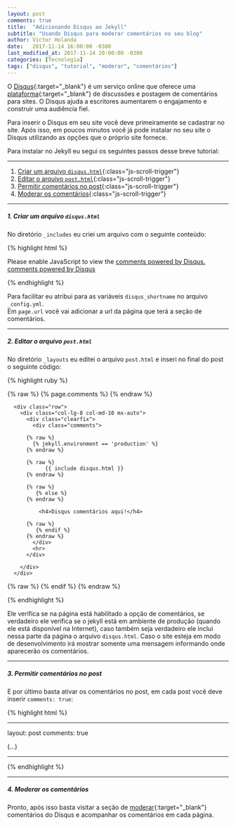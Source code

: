 ```yaml
---
layout: post
comments: true
title:  "Adicionando Disqus ao Jekyll"
subtitle: "Usando Disqus para moderar comentários no seu blog"
author: Victor Holanda
date:   2017-11-14 16:00:00 -0300
last_modified_at: 2017-11-14 20:00:00 -0300
categories: [Tecnologia]
tags: ["disqus", "tutorial", "moderar", "comentários"]
---
```


O [Disqus][oficial_disqus]{:target="_blank"} é um serviço online que oferece uma [plataforma][wiki_disqus]{:target="_blank"} de discussões e postagem de comentários para sites. O Disqus ajuda a escritores aumentarem o engajamento e construir uma audiência fiel.

Para inserir o Disqus em seu site você deve primeiramente se cadastrar no site. Após isso, em poucos minutos você já pode instalar no seu site o Disqus utilizando as opções que o próprio site fornece.

Para instalar no Jekyll eu segui os seguintes passos desse breve tutorial:

---------------------------------

1. [Criar um arquivo `disqus.html`](#1-criar-um-arquivo-disqushtml "Criar um arquivo `disqus.html`"){:class="js-scroll-trigger"}
2. [Editar o arquivo `post.html`](#2-editar-o-arquivo-posthtml "Editar o arquivo `post.html`"){:class="js-scroll-trigger"}
3. [Permitir comentários no post](#3-permitir-comentários-no-post "Permitir comentários no post"){:class="js-scroll-trigger"}
4. [Moderar os comentários](#4-moderar-os-comentários "Moderar os comentários"){:class="js-scroll-trigger"}

-------------------------------

##### 1. Criar um arquivo `disqus.html`
No diretório `_includes` eu criei um arquivo com o seguinte conteúdo:


{% highlight html %}

<div id="disqus_thread"></div>
<script type="text/javascript">
  
  // required: replace example with your forum shortname
{% raw %}
  var disqus_shortname = '{{ site.disqus_shortname }}';
  var disqus_identifier = '{{ page.url }}';
{% endraw %}
  
  /* * * DON'T EDIT BELOW THIS LINE * * */
  (function() {
  var dsq = document.createElement('script'); dsq.type = 'text/javascript'; dsq.async = true;
  dsq.src = '//' + disqus_shortname + '.disqus.com/embed.js';
  (document.getElementsByTagName('head')[0] || document.getElementsByTagName('body')[0]).appendChild(dsq);
  })();

</script>
<noscript>Please enable JavaScript to view the <a href="http://disqus.com/?ref_noscript">comments powered by Disqus.</a></noscript>
<a href="http://disqus.com" class="dsq-brlink">comments powered by <span class="logo-disqus">Disqus</span></a>
</section>

{% endhighlight %}

Para facilitar eu atribui para as variáveis `disqus_shortname` no arquivo `_config.yml`.  
Em `page.url` você vai adicionar a url da página que terá a seção de comentários.

-------------------------------

##### 2. Editar o arquivo `post.html`

No diretório `_layouts` eu editei o arquivo `post.html` e inseri no final do post o seguinte código:

{% highlight ruby %}

  {% raw %}
     {% page.comments %}
  {% endraw %}

      <div class="row">
        <div class="col-lg-8 col-md-10 mx-auto">
          <div class="clearfix">
            <div class="comments">

          {% raw %}
            {% jekyll.environment == 'production' %}
          {% endraw %}

          {% raw %}
                {{ include disqus.html }}
          {% endraw %}

          {% raw %}
             {% else %}
          {% endraw %}

              <h4>Disqus comentários aqui!</h4>

          {% raw %}
             {% endif %}
          {% endraw %}
            </div>
            <hr>
          </div>
          
        </div>
      </div>

{% raw %}
  {% endif %}
{% endraw %}

{% endhighlight %}

Ele verifica se na página está habilitado a opção de comentários, se verdadeiro ele verifica se o jekyll está em ambiente de produção (quando ele está disponível na Internet), caso também seja verdadeiro ele inclui nessa parte da página o arquivo `disqus.html`. Caso o site esteja em modo de desenvolvimento irá mostrar somente uma mensagem informando onde aparecerão os comentários.

-------------------------------

##### 3. Permitir comentários no post

E por último basta ativar os comentários no post, em cada post você deve inserir `comments: true`:


{% highlight html %}

---
layout: post
comments: true

(...)

---


{% endhighlight %}

-------------------------------

##### 4. Moderar os comentários

Pronto, após isso basta visitar a seção de [moderar][disqus_moderate]{:target="_blank"} comentários do Disqus e acompanhar os comentários em cada página.

[oficial_disqus]: https://disqus.com/ "Oficial: Diqus"
[wiki_disqus]: https://pt.wikipedia.org/wiki/Disqus "Wikipedia: Disqus"
[disqus_moderate]: https://disqus.com/admin/moderate/ "Disqus: Moderar comentários"
